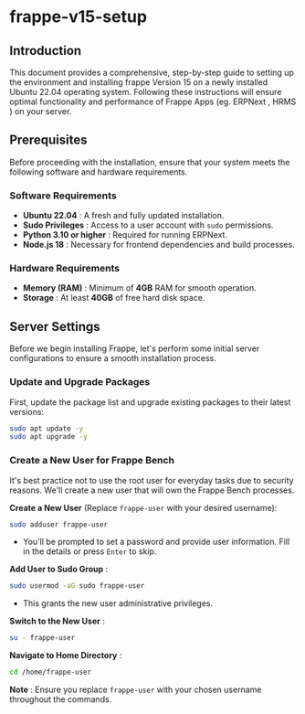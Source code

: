# frappe-v15-setup

## Introduction

This document provides a comprehensive, step-by-step guide to setting up the environment and installing frappe  Version 15 on a newly installed Ubuntu 22.04 operating system. Following these instructions will ensure optimal functionality and performance of Frappe Apps (eg. ERPNext ,  HRMS ) on your server.

## Prerequisites

Before proceeding with the installation, ensure that your system meets the following software and hardware requirements.

### **Software Requirements**

* **Ubuntu 22.04** : A fresh and fully updated installation.
* **Sudo Privileges** : Access to a user account with `sudo` permissions.
* **Python 3.10 or higher** : Required for running ERPNext.
* **Node.js 18** : Necessary for frontend dependencies and build processes.

### **Hardware Requirements**

* **Memory (RAM)** : Minimum of **4GB** RAM for smooth operation.
* **Storage** : At least **40GB** of free hard disk space.

## **Server Settings**

Before we begin installing Frappe, let's perform some initial server configurations to ensure a smooth installation process.

### **Update and Upgrade Packages**

First, update the package list and upgrade existing packages to their latest versions:

```bash
sudo apt update -y
sudo apt upgrade -y
```

### **Create a New User for Frappe Bench**

It's best practice not to use the root user for everyday tasks due to security reasons. We'll create a new user that will own the Frappe Bench processes.

**Create a New User** (Replace `frappe-user` with your desired username):

```bash
sudo adduser frappe-user
```

* You'll be prompted to set a password and provide user information. Fill in the details or press `Enter` to skip.

**Add User to Sudo Group** :

```bash
sudo usermod -aG sudo frappe-user
```

* This grants the new user administrative privileges.

 **Switch to the New User** :

```bash
su - frappe-user
```

 **Navigate to Home Directory** :

```bash
cd /home/frappe-user
```

**Note** : Ensure you replace `frappe-user` with your chosen username throughout the commands.
